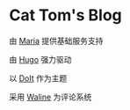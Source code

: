 # Cat Tom's Blog
由 [Maria](https://maria.cattom.site/) 提供基础服务支持

由 [Hugo](https://gohugo.io/) 强力驱动

以 [DoIt](https://github.com/HEIGE-PCloud/DoIt) 作为主题

采用 [Waline](https://github.com/walinejs/waline) 为评论系统 
